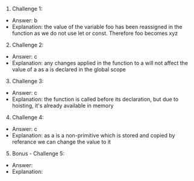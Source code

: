 1. Challenge 1:
  - Answer: b
  - Explanation: the value of the variable foo has been reassigned in the function as we do not use let or const. Therefore foo becomes xyz


2. Challenge 2:
  - Answer: c
  - Explanation: any changes applied in the function to a will not affect the value of a as a is declared in the global scope


3. Challenge 3:
  - Answer: c
  - Explanation: the function is called before its declaration, but due to hoisting, it's already available in memory 


4. Challenge 4:
  - Answer: c 
  - Explanation: as a is a non-primitive which is stored and copied by referance we can change the value to it


5. Bonus - Challenge 5:
  - Answer:
  - Explanation:
